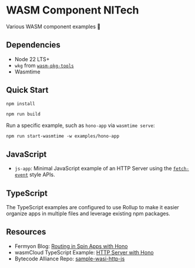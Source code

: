 # WASM Component NITech

Various WASM component examples 🎉

## Dependencies

- Node 22 LTS+
- `wkg` from [`wasm-pkg-tools`](https://github.com/bytecodealliance/wasm-pkg-tools?tab=readme-ov-file#installation)
- Wasmtime


## Quick Start

```sh
npm install
```

```sh
npm run build
```

Run a specific example, such as `hono-app` via `wasmtime serve`:

```
npm run start-wasmtime -w examples/hono-app
```

## JavaScript

- `js-app`: Minimal JavaScript example of an HTTP Server using the [`fetch-event`](https://github.com/bytecodealliance/ComponentizeJS?tab=readme-ov-file#using-starlingmonkeys-fetch-event) style APIs.

## TypeScript

The TypeScript examples are configured to use Rollup to make it easier organize apps in multiple files and leverage existing npm packages.

## Resources

- Fermyon Blog: [Routing in Spin Apps with Hono](https://www.fermyon.com/blog/hono-router-with-spin)
- wasmCloud TypeScript Example: [HTTP Server with Hono](https://github.com/wasmCloud/typescript/tree/main/examples/components/http-server-with-hono)
- Bytecode Alliance Repo: [sample-wasi-http-js](https://github.com/bytecodealliance/sample-wasi-http-js)
